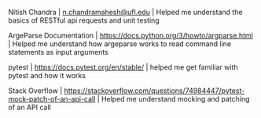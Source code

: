 Nitish Chandra | n.chandramahesh@ufl.edu | Helped me understand the basics of RESTful api requests and unit testing

ArgeParse Documentation | https://docs.python.org/3/howto/argparse.html | Helped me understand how argeparse works to read command line statements as input arguments

pytest | https://docs.pytest.org/en/stable/ | helped me get familiar with pytest and how it works

Stack Overflow | https://stackoverflow.com/questions/74984447/pytest-mock-patch-of-an-api-call | Helped me understand mocking and patching of an API call